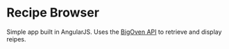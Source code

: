 # Recipe Browser

Simple app built in AngularJS. Uses the [BigOven API](http://api.bigoven.com/) to retrieve and display reipes.
